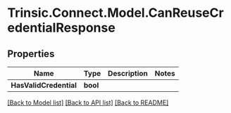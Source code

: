 # Trinsic.Connect.Model.CanReuseCredentialResponse

## Properties

Name | Type | Description | Notes
------------ | ------------- | ------------- | -------------
**HasValidCredential** | **bool** |  | 

[[Back to Model list]](../README.md#documentation-for-models) [[Back to API list]](../README.md#documentation-for-api-endpoints) [[Back to README]](../README.md)

